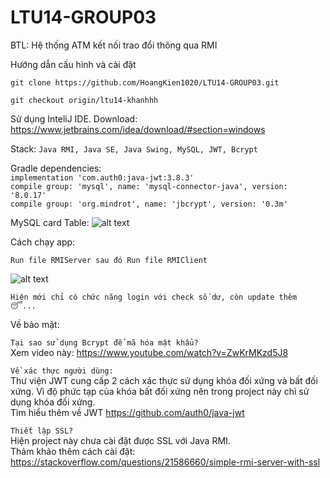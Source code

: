 # LTU14-GROUP03
BTL: Hệ thống ATM kết nối trao đổi thông qua RMI

Hướng dẫn cấu hình và cài đặt

`git clone https://github.com/HoangKien1020/LTU14-GROUP03.git`

`git checkout origin/ltu14-khanhhh`

Sử dụng InteliJ IDE. Download: https://www.jetbrains.com/idea/download/#section=windows

Stack: `Java RMI, Java SE, Java Swing, MySQL, JWT, Bcrypt`

Gradle dependencies: <br/>
`implementation 'com.auth0:java-jwt:3.8.3'`<br/>
`compile group: 'mysql', name: 'mysql-connector-java', version: '8.0.17'`<br/>
`compile group: 'org.mindrot', name: 'jbcrypt', version: '0.3m'`<br/>

MySQL card Table:
![alt text](https://i.imgur.com/LOcPL1O.png)

Cách chạy app:

`Run file RMIServer sau đó Run file RMIClient`

![alt text](https://i.imgur.com/gsgXo0a.png)

`Hiện mới chỉ có chức năng login với check số dư, còn update thêm 😴... `

Về bảo mật: <br/>

`Tại sao sử dụng Bcrypt để mã hóa mật khẩu?` <br/>
Xem video này: https://www.youtube.com/watch?v=ZwKrMKzd5J8 <br/>

`Về xác thực người dùng:`<br/>
Thư viện JWT cung cấp 2 cách xác thực sử dụng khóa đối xứng và bất đối xứng. Vì độ phức tạp của khóa bất đối xứng nên trong project này chỉ sử dụng khóa đối xứng.<br/>
Tìm hiểu thêm về JWT https://github.com/auth0/java-jwt

`Thiết lập SSL?` <br/>
Hiện project này chưa cài đặt được SSL với Java RMI. <br/>
Thảm khảo thêm cách cài đặt: https://stackoverflow.com/questions/21586660/simple-rmi-server-with-ssl
